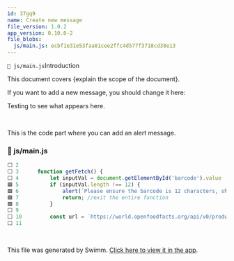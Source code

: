 ```yaml
---
id: 37gq9
name: Create new message
file_version: 1.0.2
app_version: 0.10.0-2
file_blobs:
  js/main.js: ecbf1e31e53faa81cee2ffc4d577f3718cd38e13
---
```


`📄 js/main.js`Introduction

This document covers {explain the scope of the document}.

If you want to add a new message, you should change it here:

Testing to see what appears here.

<br/>

This is the code part where you can add an alert message.
<!-- NOTE-swimm-snippet: the lines below link your snippet to Swimm -->
### 📄 js/main.js
```javascript
⬜ 2      
⬜ 3      function getFetch() {
⬜ 4          let inputVal = document.getElementById('barcode').value
🟩 5          if (inputVal.length !== 12) {
🟩 6              alert(`Please ensure the barcode is 12 characters, should be an UPC barcode`)
🟩 7              return; //exit the entire function
🟩 8          }
⬜ 9      
⬜ 10         const url = `https://world.openfoodfacts.org/api/v0/product/${inputVal}.json`
⬜ 11     
```

<br/>

This file was generated by Swimm. [Click here to view it in the app](https://app.swimm.io/repos/Z2l0aHViJTNBJTNBZm9vZC1jaGVja2VyLWFwcCUzQSUzQWp1bGlhZm1vcmdhZG8=/docs/37gq9).